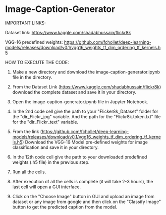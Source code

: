 # Image-Caption-Generator
IMPORTANT LINKS:

Dataset link: https://www.kaggle.com/shadabhussain/flickr8k

VGG-16 predefined weights: https://github.com/fchollet/deep-learning-models/releases/download/v0.1/vgg16_weights_tf_dim_ordering_tf_kernels.h5


HOW TO EXECUTE THE CODE:

1. Make a new directory and download the image-caption-generator.ipynb file in the directory.

2. From the Dataset Link (https://www.kaggle.com/shadabhussain/flickr8k) download the
complete dataset and save it in your directory.

3. Open the image-caption-generator.ipynb file in Jupyter Notebook.

4. In the 2nd code cell give the path to your "Flicker8k_Dataset" folder for the "dir_Flickr_jpg" variable.
And the path for the "Flickr8k.token.txt" file for the "dir_Flickr_text" variable.

5. From the link (https://github.com/fchollet/deep-learning-models/releases/download/v0.1/vgg16_weights_tf_dim_ordering_tf_kernels.h5)
Download the VGG-16 Model pre-defined weights for image classification and save it in your directory.

6. In the 12th code cell give the path to your downloaded predefined weights (.h5 file) in the previous step.

7. Run all the cells.

8. After execution of all the cells is complete (it will take 2-3 hours), the last cell will open a GUI interface.

9. Click on the "Choose Image" button in GUI and upload an image from dataset or any image from google
and then click on the "Classify Image" button to get the predicted caption from the model.

